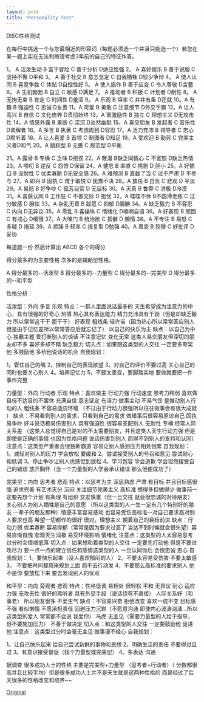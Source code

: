 ```yaml
---
layout: post
title: "Personality Test"
---
```


DISC性格测试

 

在每行中挑选一个与您最相近的形容词（每题必须选一个并且只能选一个）若您在某一题上实在无法判断请考虑3年前的自己的特征作答。

1。 A 活泼生动  B 富于冒险  C 善于分析  D适应性强
2。 A 喜好娱乐  B 善于说服  C 坚持不懈  D平和
3。 A 善于社交  B 意志坚定  C 自我牺牲  D较少争辩
4。 A 使人认同  B 喜竞争胜  C 体贴      D自控性好
5。 A 使人振作  B 善于应变  C 令人尊敬  D含蓄
6。 A 生机勃勃  B 自立      C 敏感      D满足
7。 A 推动者    B 积极      C 计划者    D耐性
8。 A 无拘无束  B 肯定      C 时间性    D羞涩
9。 A 乐观      B 坦率      C 井井有条  D迁就
10。A 有趣      B 强迫性    C 忠诚      D友善
11。A 可爱      B 勇敢      C 注意细节  D外交手腕
12。A 让人高兴  B 自信      C 文化修养  D贯彻始终
13。A 富激励性  B 独立      C 理想主义  D无攻击性
14。A 情感外露  B 果断      C 深沉      D淡然幽默
15。A 喜交朋友  B 发起者    C 音乐性    D调解者
16。A 多言      B 执著      C 考虑周到  D容忍
17。A 活力充沛  B 领导者    C 忠心      D聆听着
18。A 让人喜爱  B 首领      C 制图者    D知足
19。A 受欢迎    B 勤劳      C 完美主义者D和气
20。A 跳跃型    B 无畏      C 规范型    D平衡

21。A 露骨      B 专横      C 乏味      D扭捏
22。A 散漫      B缺乏同情心 C 不宽恕    D缺乏热情
23。A 唠叨      B 逆反      C 怨恨      D保留
24。A 健忘      B 率直      C 挑剔      D 胆小
25。A 好插口    B 没耐性    C 优柔寡断  D无安全感
26。A 难预测    B 直截了当  C 过于严肃  D 不参与
27。A 即兴      B 固执      C 难于取悦  D 犹豫不决
28。A 放任      B 自负      C 悲观      D 平淡
29。A 易怒      B 好争吵    C 孤芳自赏  D 无目标
30。A 天真      B 鲁莽      C 消极      D冷漠
31。A 喜获认同  B 工作狂    C 不善交际  D 担忧
32。A 喋喋不休  B不圆滑老练 C 过分敏感  D 胆怯
33。A 杂乱无章  B 跋扈      C 抑郁      D腼腆
34。A 缺乏毅力  B 不容忍    C 内向      D无异议
35。A 零乱      B 喜操纵    C 情绪化    D喃喃自语
36。A 好表现    B 顽固      C 有戒心    D缓慢
37。A 大嗓门    B 统治欲    C 孤僻      D 懒惰
38。A 不专注    B 易怒      C 多疑      D 拖延
39。A 烦躁      B 轻率      C 报复型    D勉强
40。A 善变      B 狡猾      C 好批评    D妥协

每道题一份 然后计算出 ABCD 各个的得分

得分最多的为主要性格 次多的是辅助型性格。

A 得分最多的--活泼型
B 得分最多的--力量型
C 得分最多的--完美型
D 得分最多的--和平型



性格分析：

活泼型：外向 多言 乐观
特点：一群人里面说话最多的 天生希望成为注意力的中心，具有很强的好奇心 热情 热心具有表达能力 精力充沛具有干劲（但是却缺乏毅力 所以常常这干干 那干干） 好表现 粗线条 轻许诺（因为热心所以常常答应别人 但是由于记忆差所以常常答应后就忘记了） 以自己的快乐为主
缺点：以自己为中心 独霸主题 爱打断别人的谈话 不注意记忆 变化无常 这类人易交朋友但深切的朋友却不多  喜好多却不精 缺乏毅力
切入点：如果跟这类型的人交往 一定要多夸奖他 多鼓励他 多给他说话的机会
自我规划：

1。管住自己的嘴
2。控制自己的表现欲望
3。对自己的评价不要过高 关心自己的同时也要关心别人
4。培养记忆力
5，不要太善变，要脚踏实地 要做就要把一件事作完整

 

力量型：外向 行动者 乐观
特点：喜欢做主 行动力强  行动速度 思考力稍弱 喜欢做目标不达目的不罢休 充满自信 意志坚定 有活力 做事主动 不易气馁 是推动别人行动的人 粗线条 不容易适应环境 （不过由于行动力很强所以往往做事会有很大成就 ）
缺点：不易看到别人的需求，只看到自己的需求 做错事后很容易原谅自己 固执 易争吵 好斗说话极易伤害别人 具有强迫性 很容易支配别人 无耐性 专横 经常人际关系差 （这类人总觉得自己是对的不太需要朋友，并且这类人天生行动力强 但是即使是正确的事情 也因为性格问题 说话伤害到别人 而得不到别人的支持和认同）
注意点：这类型严重者会很独断霸道  容易让别人感到压力相处很累
自我规划：
1。减轻对别人的压力 学会放松 要缓和
2。尝试接受别人的号召和意见 尝试耐心和低调
3。停止争吵让别人也感觉到放松
4。学习包容 学会道歉 学会坦然接受自己的错误 放开胸怀（当一个力量型的人学会承认错误 那么他便成功了）


完美型：内向 思考者 悲观
特点：以思考为主 深思熟虑 严肃 有目标 并且目标感很强 追求完美 有艺术天分 沉闷 关注细节完美主义 高标准 想得多但做得少 做事前一定要先想个计划 有条理 有组织 交友慎重（但一旦交往 就会很忠诚的对待朋友） 关心别人为别人牺牲是自己的意愿 （所以这类型的人一生一定有几个特别好的朋友 一辈子的朋友那种）情感丰富容易感动 也容易受伤高标准--对自己要求高对别人要求也高 希望一切都作的很好 很对。理想主义 朝着自己的目标前进
缺点：行动力弱 优柔寡断 容易抑郁（常常是因为要求过高了 当达不到时候就会很失望）容易自惭自愧 悲观天生消极 易受环境影响 情绪化
注意点：这类型的人太容易思考 过分时会情绪低落
切入点：如果想和着类型的人交往 一定要先打动他 但是不要进攻尽力 要一点一点的建立信任和感情这类型的人 一旦认同你后 会很忠诚 忠心
自我规划：
1。要快乐起来（没人喜欢郁闷的人）
2。不要太容易受伤害 不要太敏感
3。 不要把时间都用来规划上面 而不去行动发
4，不要那么高标准的要求别人 他不是你 要放松下来 要去发现别人的优点


和平型：内向 旁观者 悲观
特点：性格低调 易相处 很轻松 平和 无异议 耐心 适应力强 无攻击性 很好的聆听者 具有外交手段（说话绕弯不直接） 人际关系好（和事老） 所以朋友很多 不爱生气
缺点：不容易兴奋 拒绝改变 喜欢一成不变 目标感不强 看似懒惰 不愿承担责任 回避压力沉默（不愿意沟通 即使内心波涛汹涌...所以这类型的爱人 常常都不会说 我爱你） 马虎 无主见（需要力量型的人给于指导，但不要施加压力） 不善于做决定
切入点：和这类型的人交往 一定要鼓励他 促进他
注意点：这类型过分时会毫无主见 做事漫不经心
自我规划：

1。让自己快乐起来 给自己尝试新鲜的事物和思想
2。明确生活的责任 不要得过且过
3。有意识接受督促（找个力量型或完美型）
4。多表达 沟通


据调查 很多成功人士的性格 主要是完美型+力量型  （思考者+行动者）（ 分数都很高并且比较平均）但是很多成功人士并不是天生就是这两种性格的 而是经过了后天很多的性格改变和培养~~

<a href="http://blog.sina.com.cn/s/blog_404b25b90100bfgw.html">Original</a>